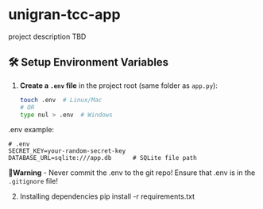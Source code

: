 # unigran-tcc-app

project description TBD

## 🛠 Setup Environment Variables

1. **Create a `.env` file** in the project root (same folder as `app.py`):  
   ```bash
   touch .env  # Linux/Mac
   # OR
   type nul > .env  # Windows
   ```

 .env example:
 ```
# .env
SECRET_KEY=your-random-secret-key
DATABASE_URL=sqlite:///app.db      # SQLite file path
 ```

🚫**Warning** - Never commit the .env to the git repo!
Ensure that .env is in the `.gitignore` file!

2. Installing dependencies
pip install -r requirements.txt


